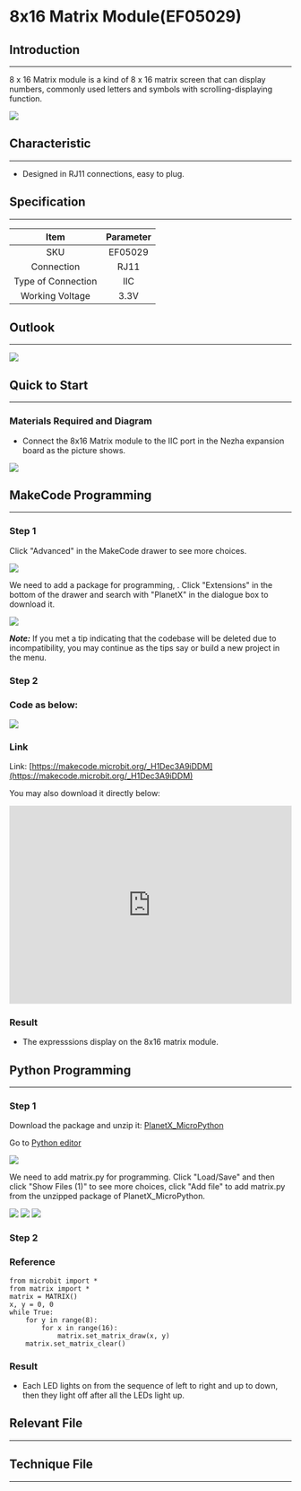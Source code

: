 # 8x16 Matrix Module(EF05029)

## Introduction
---
8 x 16 Matrix module is a kind of 8 x 16 matrix screen that can display numbers, commonly used letters and symbols with scrolling-displaying function.

![](./images/05029_01.png)

## Characteristic
---

- Designed in RJ11 connections, easy to plug.

## Specification
---

Item | Parameter 
:-: | :-: 
SKU|EF05029
Connection|RJ11
Type of Connection|IIC
Working Voltage|3.3V


## Outlook
---


![](./images/05029_02.png)

## Quick to Start
---

### Materials Required and Diagram

- Connect the 8x16 Matrix module to the IIC port in the Nezha expansion board as the picture shows.


![](./images/05029_03.png)

## MakeCode Programming
---

### Step 1

Click "Advanced" in the MakeCode drawer to see more choices.

![](./images/05001_04.png)

We need to add a package for programming, . Click "Extensions" in the bottom of the drawer and search with "PlanetX" in the dialogue box to download it. 

![](./images/05001_05.png)

***Note:*** If you met a tip indicating that the codebase will be deleted due to incompatibility, you may continue as the tips say or build a new project in the menu. 

### Step 2

### Code as below:

![](./images/05029_06.png)


### Link
Link: [https://makecode.microbit.org/_H1Dec3A9iDDM](https://makecode.microbit.org/_H1Dec3A9iDDM)

You may also download it directly below: 

<div style="position:relative;height:0;padding-bottom:70%;overflow:hidden;"><iframe style="position:absolute;top:0;left:0;width:100%;height:100%;" src="https://makecode.microbit.org/#pub:_H1Dec3A9iDDM" frameborder="0" sandbox="allow-popups allow-forms allow-scripts allow-same-origin"></iframe></div>  


### Result
- The expresssions display on the 8x16 matrix module. 

## Python Programming 
---

### Step 1

Download the package and unzip it: [PlanetX_MicroPython](https://github.com/lionyhw/PlanetX_MicroPython/archive/master.zip)

Go to  [Python editor](https://python.microbit.org/v/2.0)

![](./images/05001_07.png)

We need to add matrix.py for programming. Click "Load/Save" and then click "Show Files (1)" to see more choices, click "Add file" to add matrix.py from the unzipped package of PlanetX_MicroPython. 

![](./images/05001_08.png)
![](./images/05001_09.png)
![](./images/05029_10.png)

### Step 2

### Reference

```
from microbit import *
from matrix import *
matrix = MATRIX()
x, y = 0, 0
while True:
    for y in range(8):
        for x in range(16):
            matrix.set_matrix_draw(x, y)
    matrix.set_matrix_clear()
```


### Result
- Each LED lights on from the sequence of left to right and up to down, then they light off after all the LEDs light up. 

## Relevant File
---

## Technique File
---
